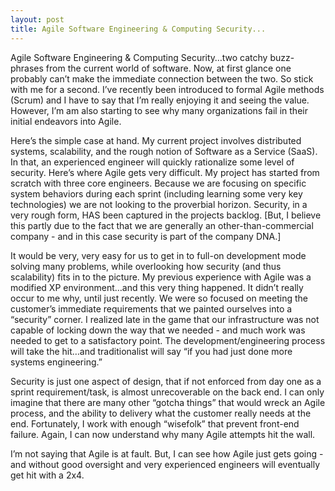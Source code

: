 ```yaml
---
layout: post
title: Agile Software Engineering & Computing Security...
---
```


Agile Software Engineering & Computing Security…two catchy buzz-phrases
from the current world of software. Now, at first glance one probably
can’t make the immediate connection between the two. So stick with me
for a second. I’ve recently been introduced to formal Agile methods
(Scrum) and I have to say that I’m really enjoying it and seeing the
value. However, I’m am also starting to see why many organizations fail
in their initial endeavors into Agile.

Here’s the simple case at hand. My current project involves distributed
systems, scalability, and the rough notion of Software as a Service
(SaaS). In that, an experienced engineer will quickly rationalize some
level of security. Here’s where Agile gets very difficult. My project
has started from scratch with three core engineers. Because we are
focusing on specific system behaviors during each sprint (including
learning some very key technologies) we are not looking to the
proverbial horizon. Security, in a very rough form, HAS been captured in
the projects backlog. \[But, I believe this partly due to the fact that
we are generally an other-than-commercial company - and in this case
security is part of the company DNA.\]

It would be very, very easy for us to get in to full-on development mode
solving many problems, while overlooking how security (and thus
scalability) fits in to the picture. My previous experience with Agile
was a modified XP environment…and this very thing happened. It didn’t
really occur to me why, until just recently. We were so focused on
meeting the customer’s immediate requirements that we painted ourselves
into a “security” corner. I realized late in the game that our
infrastructure was not capable of locking down the way that we needed -
and much work was needed to get to a satisfactory point. The
development/engineering process will take the hit…and traditionalist
will say “if you had just done more systems engineering.”

Security is just one aspect of design, that if not enforced from day one
as a sprint requirement/task, is almost unrecoverable on the back end. I
can only imagine that there are many other “gotcha things” that would
wreck an Agile process, and the ability to delivery what the customer
really needs at the end. Fortunately, I work with enough “wisefolk” that
prevent front-end failure. Again, I can now understand why many Agile
attempts hit the wall.

I’m not saying that Agile is at fault. But, I can see how Agile just
gets going - and without good oversight and very experienced engineers
will eventually get hit with a 2x4.
